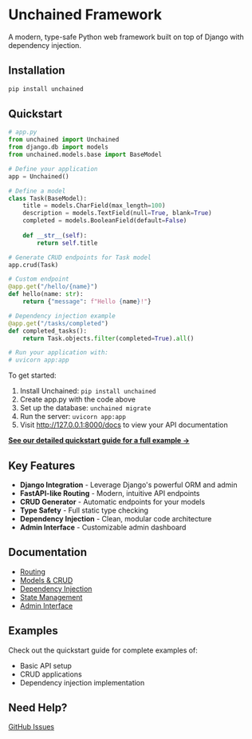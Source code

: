 # Unchained Framework

A modern, type-safe Python web framework built on top of Django with dependency injection.

## Installation

```bash
pip install unchained
```

## Quickstart

```python
# app.py
from unchained import Unchained
from django.db import models
from unchained.models.base import BaseModel

# Define your application
app = Unchained()

# Define a model
class Task(BaseModel):
    title = models.CharField(max_length=100)
    description = models.TextField(null=True, blank=True)
    completed = models.BooleanField(default=False)
    
    def __str__(self):
        return self.title

# Generate CRUD endpoints for Task model
app.crud(Task)

# Custom endpoint
@app.get("/hello/{name}")
def hello(name: str):
    return {"message": f"Hello {name}!"}

# Dependency injection example
@app.get("/tasks/completed")
def completed_tasks():
    return Task.objects.filter(completed=True).all()

# Run your application with:
# uvicorn app:app
```

To get started:

1. Install Unchained: `pip install unchained`
2. Create app.py with the code above
3. Set up the database: `unchained migrate`
4. Run the server: `uvicorn app:app`
5. Visit http://127.0.0.1:8000/docs to view your API documentation

**[See our detailed quickstart guide for a full example →](quickstart.md)**

## Key Features

- **Django Integration** - Leverage Django's powerful ORM and admin
- **FastAPI-like Routing** - Modern, intuitive API endpoints
- **CRUD Generator** - Automatic endpoints for your models
- **Type Safety** - Full static type checking
- **Dependency Injection** - Clean, modular code architecture
- **Admin Interface** - Customizable admin dashboard

## Documentation

- [Routing](core/routing.md)
- [Models & CRUD](core/models.md)
- [Dependency Injection](core/dependency-injection.md)
- [State Management](core/state.md)
- [Admin Interface](core/admin.md)

## Examples

Check out the quickstart guide for complete examples of:

- Basic API setup
- CRUD applications
- Dependency injection implementation

## Need Help?

[GitHub Issues](https://github.com/yourusername/unchained/issues)
